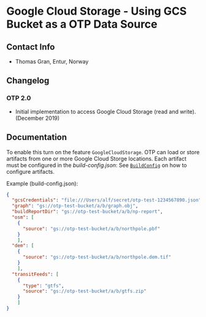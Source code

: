 # Google Cloud Storage - Using GCS Bucket as a OTP Data Source

## Contact Info

- Thomas Gran, Entur, Norway

## Changelog

### OTP 2.0

- Initial implementation to access Google Cloud Storage (read and write). (December 2019)

## Documentation

To enable this turn on the feature `GoogleCloudStorage`. OTP can load or store artifacts from one or
more Google Cloud Storge locations. Each artifact must be configured in the _build-config.json_:
See [`BuildConfig`](https://github.com/opentripplanner/OpenTripPlanner/blob/dev-2.x/application/src/main/java/org/opentripplanner/standalone/config/BuildConfig.java)
on how to configure artifacts.

Example (build-config.json):

```json
{
  "gcsCredentials": "file:///Users/alf/secret/otp-test-1234567890.json",
  "graph": "gs://otp-test-bucket/a/b/graph.obj",
  "buildReportDir": "gs://otp-test-bucket/a/b/np-report",
  "osm": [
    {
      "source": "gs://otp-test-bucket/a/b/northpole.pbf"
    }
    ],
  "dem": [
    {
      "source": "gs://otp-test-bucket/a/b/northpole.dem.tif"
    }
    ],
  "transitFeeds": [
    {
      "type": "gtfs",
      "source": "gs://otp-test-bucket/a/b/gtfs.zip"
    }
    ]
}
```

